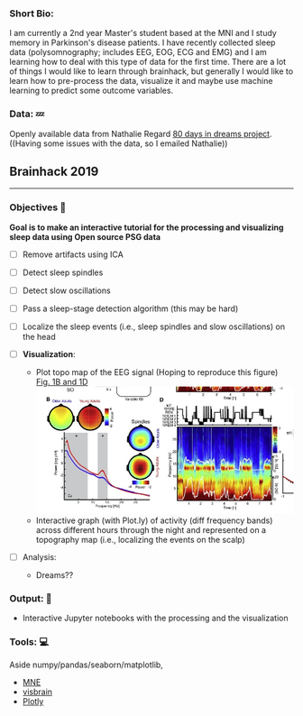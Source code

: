 ### Short Bio: ###
I am currently a 2nd year Master's student based at the MNI and I study memory in Parkinson's disease patients. I have recently collected sleep data (polysomnography; includes EEG, EOG, ECG and EMG) and I am learning how to deal with this type of data for the first time. There are a lot of things I would like to learn through brainhack, but generally I would like to learn how to pre-process the data, visualize it and maybe use machine learning to predict some outcome variables.

### Data: :zzz:
Openly available data from Nathalie Regard [80 days in dreams project](http://dreamsessions.org/80days.html). ((Having some issues with the data, so I emailed Nathalie))


## Brainhack 2019 
------
### Objectives   :date:

**Goal is to make an interactive tutorial for the processing and visualizing sleep data using Open source PSG data**
- [ ] Remove artifacts using ICA
- [ ] Detect sleep spindles
- [ ] Detect slow oscillations
- [ ] Pass a sleep-stage detection algorithm (this may be hard)
- [ ] Localize the sleep events (i.e., sleep spindles and slow oscillations) on the head

- [ ] **Visualization**:
    - Plot topo map of the EEG signal (Hoping to reproduce this figure) [Fig. 1B and 1D](https://www.cell.com/neuron/pdfExtended/S0896-6273(17)31073-5)
    ![Verynicefig](images/Fig_from_walker.jpg)
    - Interactive graph (with Plot.ly) of activity (diff frequency bands) across different hours through the night and represented on a topography map (i.e., localizing the events on the scalp)
- [ ] Analysis:
    - Dreams??

### Output: :file_folder:
- Interactive Jupyter notebooks with the processing and the visualization

### Tools: :computer:
Aside numpy/pandas/seaborn/matplotlib,
* [MNE](https://martinos.org/mne/stable/index.html)
* [visbrain](http://visbrain.org/sleep.html)
* [Plotly](https://plot.ly/python/)
